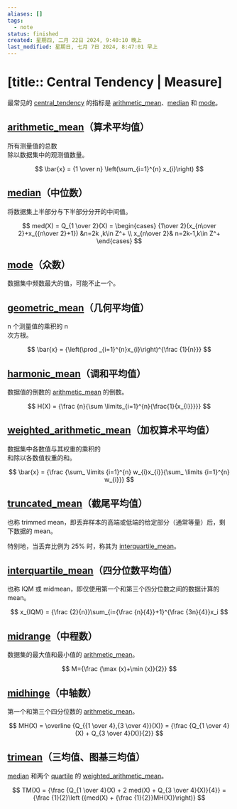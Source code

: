 ```yaml
---
aliases: []
tags:
  - note
status: finished
created: 星期四, 二月 22日 2024, 9:40:10 晚上
last_modified: 星期日, 七月 7日 2024, 8:47:01 早上
---
```


# [title:: Central Tendency | Measure]

最常见的 [central_tendency](central_tendency.md) 的指标是 [arithmetic_mean](arithmetic_mean.md)、[median](median.md) 和 [mode](mode.md)。

## [arithmetic_mean](arithmetic_mean.md)（算术平均值）

所有测量值的总数  
除以数据集中的观测值数量。

$$
\bar{x} = {1 \over n} \left(\sum_{i=1}^{n} x_{i}\right)
$$

## [median](median.md)（中位数）

将数据集上半部分与下半部分分开的中间值。

$$
med(X) = Q_{1 \over 2}(X) = \begin{cases} {1\over 2}(x_{n\over 2}+x_{{n\over 2}+1}) &n=2k
,k\in Z^+ \\ x_{n\over 2}& n=2k-1,k\in Z^+ \end{cases}
$$

## [mode](mode.md)（众数）

数据集中频数最大的值，可能不止一个。

## [geometric_mean](geometric_mean.md)（几何平均值）

n 个测量值的乘积的 n  
次方根。

$$
\bar{x} = {\left(\prod _{i=1}^{n}x_{i}\right)^{\frac {1}{n}}}
$$

## [harmonic_mean](harmonic_mean.md)（调和平均值）

数据值的倒数的 [arithmetic_mean](arithmetic_mean.md) 的倒数。

$$
H(X) = {\frac {n}{\sum \limits_{i=1}^{n}{\frac{1}{x_{I}}}}}
$$

## [weighted_arithmetic_mean](weighted_arithmetic_mean.md)（加权算术平均值）

数据集中各数值与其权重的乘积的  
和除以各数值权重的和。

$$
\bar{x} = {\frac {\sum_ \limits {i=1}^{n} w_{i}x_{i}}{\sum_ \limits {i=1}^{n} w_{i}}}
$$

## [truncated_mean](truncated_mean.md)（截尾平均值）

也称 trimmed mean，即丢弃样本的高端或低端的给定部分（通常等量）后，剩下数据的 mean。

特别地，当丢弃比例为 25% 时，称其为 [interquartile_mean](interquartile_mean.md)。

## [interquartile_mean](interquartile_mean.md)（四分位数平均值）

也称 IQM 或 midmean，即仅使用第一个和第三个四分位数之间的数据计算的 mean。

$$
x_{IQM} = {\frac {2}{n}}\sum_{i={\frac {n}{4}}+1}^{\frac {3n}{4}}x_i
$$

## [midrange](midrange.md)（中程数）

数据集的最大值和最小值的 [arithmetic_mean](arithmetic_mean.md)。

$$
M={\frac {\max (x)+\min (x)}{2}}
$$

## [midhinge](midhinge.md)（中轴数）

第一个和第三个四分位数的 [arithmetic_mean](arithmetic_mean.md)。

$$
MH(X) = \overline {Q_{{1 \over 4},{3 \over 4}}(X)} = {\frac {Q_{1 \over 4}(X) + Q_{3 \over 4}(X)}{2}}
$$

## [trimean](trimean.md)（三均值、图基三均值）

[median](median.md) 和两个 [quartile](quartile.md) 的 [weighted_arithmetic_mean](weighted_arithmetic_mean.md)。

$$
TM(X) = {\frac {Q_{1 \over 4}(X) + 2 med(X) + Q_{3 \over 4}(X)}{4}} = {\frac {1}{2}\left ({med(X) + {\frac {1}{2}}MH(X)}\right)}
$$
